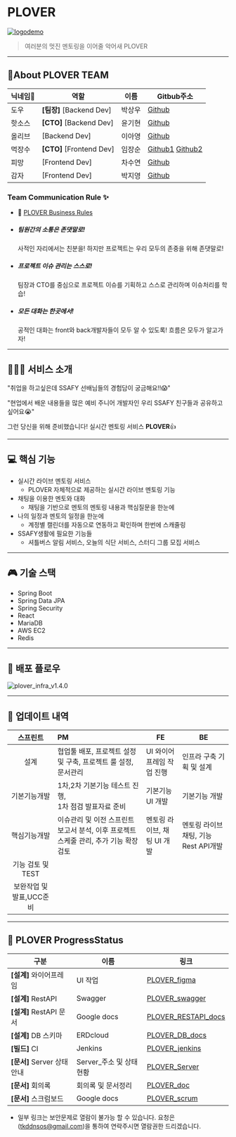 # PLOVER

[![logodemo](https://user-images.githubusercontent.com/70404643/104978205-b1ab4680-5a44-11eb-9311-b58ef320a76d.png)](https://user-images.githubusercontent.com/45934117/94068485-35a04980-fe2a-11ea-8b57-abd9bde30014.png)

> 여러분의 멋진 멘토링을 이어줄 악어새 PLOVER

---

## 👯‍️About PLOVER TEAM

| 닉네임🍕 | 역할                     | 이름   | Gitbub주소                                                   |
| ------- | ------------------------ | ------ | ------------------------------------------------------------ |
| 도우    | **[팀장]** [Backend Dev] | 박상우 | [Github](https://github.com/upswp)                           |
| 핫소스  | **[CTO]** [Backend Dev]  | 윤기현 | [Github](https://github.com/KiHyeonYun)                      |
| 올리브  | [Backend Dev]            | 이아영 | [Github](https://github.com/LeeA0)                           |
| 먹장수  | **[CTO]** [Frontend Dev] | 임장순 | [Github1](https://github.com/color0e) [Github2](https://github.com/rosenari) |
| 피망    | [Frontend Dev]           | 차수연 | [Github](https://github.com/pepprbell)                       |
| 감자    | [Frontend Dev]           | 박지영 | [Github](https://lab.ssafy.com/reachgoal321)                 |

### Team Communication Rule ✨

- 🧷 [PLOVER Business Rules](https://lab.ssafy.com/s04-webmobile2-sub3/s04p13b104/wikis/PLOVER-Business-Rules)

- ##### 팀원간의 소통은 존댓말로! 

  사적인 자리에서는 친분을! 하지만 프로젝트는 우리 모두의 존중을 위해 존댓말로!

- ##### 프로젝트 이슈 관리는 스스로!

  팀장과 CTO를 중심으로 프로젝트 이슈를 기획하고 스스로 관리하며 이슈처리를 학습!

- ##### 모든 대화는 한곳에서!

  공적인 대화는 front와 back개발자들이 모두 알 수 있도록! 흐름은 모두가 알고가자!

---

## 👨‍👨‍👧 서비스 소개

"취업을 하고싶은데 SSAFY 선배님들의 경험담이 궁금해요!!😱"

"현업에서 배운 내용들을 많은 예비 주니어 개발자인 우리 SSAFY 친구들과 공유하고 싶어요😭"

그런 당신을 위해 준비했습니다! 실시간 멘토링 서비스 **PLOVER**👍

---

##  :computer: 핵심 기능

* 실시간 라이브 멘토링 서비스
  * PLOVER 자체적으로 제공하는 실시간 라이브 멘토링 기능
* 채팅을 이용한 멘토와 대화 
  * 채팅을 기반으로 멘토의 멘토링 내용과 핵심질문을 한눈에
* 나의 일정과 멘토의 일정을 한눈에
  * 계정별 캘린더를 자동으로 연동하고 확인하며 한번에 스캐줄링
* SSAFY생활에 필요한 기능들
  * 셔틀버스 알림 서비스, 오늘의 식단 서비스, 스터디 그룹 모집 서비스

---

##  :video_game: 기술 스택

* Spring Boot
* Spring Data JPA
* Spring Security
* React
* MariaDB
* AWS EC2
* Redis

---

## 🚀 배포 플로우

![plover_infra_v1.4.0](https://img1.daumcdn.net/thumb/R1280x0/?scode=mtistory2&fname=https%3A%2F%2Fblog.kakaocdn.net%2Fdn%2F9sIAN%2FbtqU4CqnMc3%2F0u9j26QLt74oyVNbDNHfVk%2Fimg.png)

---

## :open_file_folder: 업데이트 내역

|         스프린트         | PM                                                           | FE                          | BE                                    |
| :----------------------: | :----------------------------------------------------------- | --------------------------- | ------------------------------------- |
|           설계           | 협업툴 배포, 프로젝트 설정 및 구축, 프로젝트 룰 설정, 문서관리 | UI 와이어프레임 작업 진행   | 인프라 구축 기획 및 설계              |
|       기본기능개발       | 1차,2차 기본기능 테스트 진행, <br />1차 점검 발표자료 준비   | 기본기능 UI 개발            | 기본기능 개발                         |
|       핵심기능개발       | 이슈관리 및 이전 스프린트 보고서 분석, 이후 프로젝트 스케줄 관리, 추가 기능 확장 검토 | 멘토링 라이브, 채팅 UI 개발 | 멘토링 라이브 채팅, 기능 Rest API개발 |
|    기능 검토 및 TEST     |                                                              |                             |                                       |
| 보완작업 및 발표,UCC준비 |                                                              |                             |                                       |



---

## 📜 PLOVER ProgressStatus

| 구분                        | 이름                     | 링크                                                         |
| --------------------------- | ------------------------ | ------------------------------------------------------------ |
| **[설계]** 와이어프레임     | UI 작업                  | [PLOVER_figma](https://www.figma.com/file/mgmTkzXQZF2zYTfuZL6syg/UI-디자인?node-id=1%3A2) |
| **[설계]** RestAPI          | Swagger                  | [PLOVER_swagger](https://dev.plover.co.kr/ssafy/swagger-ui.html) |
| **[설계]** RestAPI 문서     | Google docs              | [PLOVER_RESTAPI_docs](https://docs.google.com/spreadsheets/d/1uSulKfJdjALKZu5AmXACP1qdH-cQ86lPN2OeFxzUpW4/edit#gid=0) |
| **[설계]** DB 스키마        | ERDcloud                 | [PLOVER_DB_docs](https://www.erdcloud.com/d/YYekMYMonpL9eAAQr) |
| **[빌드]** CI               | Jenkins                  | [PLOVER_jenkins](https://jenkins.plover.co.kr/)              |
| **[문서]** Server 상태 안내 | Server_주소 및 상태 현황 | [PLOVER_Server](https://docs.google.com/spreadsheets/d/1i8d6ZK7ZGBP2UL8G0ucgrxDoQ2_QYunx09zoQ0ItbZw/edit#gid=1619502858) |
| **[문서]** 회의록           | 회의록 및 문서정리       | [PLOVER_doc](https://yona.plover.co.kr/projects)             |
| **[문서]** 스크럼보드       | Google docs              | [PLOVER_scrum](https://docs.google.com/spreadsheets/d/1F6V0bUfGx2OScIYymnvBGvIjUlAFDm6cJ9pttKPbeUk/edit?usp=sharing) |

- 일부 링크는 보안문제로 열람이 불가능 할 수 있습니다. 
  요청은 (tkddnsos@gmail.com)을 통하여 연락주시면 열람권한 드리겠습니다.